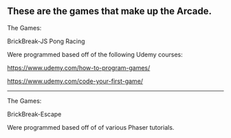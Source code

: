 These are the games that make up the Arcade.
---

The Games:

BrickBreak-JS
Pong
Racing

Were programmed based off of the following Udemy courses:

https://www.udemy.com/how-to-program-games/

https://www.udemy.com/code-your-first-game/

---

The Games:

BrickBreak-Escape

Were programmed based off of of various Phaser tutorials.
